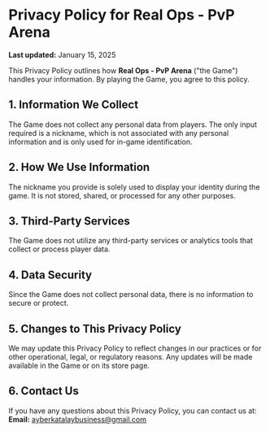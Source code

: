 # Privacy Policy for Real Ops - PvP Arena  
**Last updated:** January 15, 2025  

This Privacy Policy outlines how **Real Ops - PvP Arena** ("the Game") handles your information. By playing the Game, you agree to this policy.  

## 1. Information We Collect  
The Game does not collect any personal data from players. The only input required is a nickname, which is not associated with any personal information and is only used for in-game identification.  

## 2. How We Use Information  
The nickname you provide is solely used to display your identity during the game. It is not stored, shared, or processed for any other purposes.  

## 3. Third-Party Services  
The Game does not utilize any third-party services or analytics tools that collect or process player data.  

## 4. Data Security  
Since the Game does not collect personal data, there is no information to secure or protect.  

## 5. Changes to This Privacy Policy  
We may update this Privacy Policy to reflect changes in our practices or for other operational, legal, or regulatory reasons. Any updates will be made available in the Game or on its store page.  

## 6. Contact Us  
If you have any questions about this Privacy Policy, you can contact us at:  
**Email:** ayberkatalaybusiness@gmail.com
